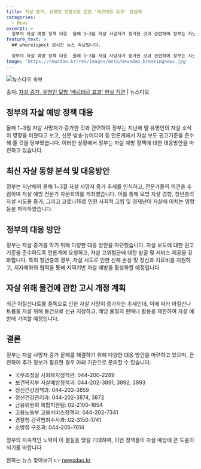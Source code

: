 ```yaml
---
title: 자살 증가, 유명인 모방으로 인한 '베르테르 효과' 현실에
categories:
  - News
excerpt: >
  정부의 자살 예방 정책 대응  올해 1~3월 자살 사망자가 증가한 것과 관련하여 정부는 지난해 말 유명인의 …
feature_text: >
  ## whereispost 실시간 뉴스 속보입니다.

  정부의 자살 예방 정책 대응  올해 1~3월 자살 사망자가 증가한 것과 관련하여 정부는 지난해 말 유명인의 …
image: 'https://newsdao.kr/res/images/meta/newsdao_breakingnews.jpg'
---
```


![뉴스다오 속보](https://newsdao.kr/res/images/meta/newsdao_breakingnews.jpg)

<p>출처: <a href="https://newsdao.kr/4257" rel="dofollow">자살 증가, 유명인 모방 '베르테르 효과' 현실 직면</a> | 뉴스다오</p>

## 정부의 자살 예방 정책 대응

올해 1~3월 자살 사망자가 증가한 것과 관련하여 정부는 지난해 말 유명인의 자살 소식이 영향을 미쳤다고 보고, 신문·방송·뉴미디어 등 언론계에서 자살 보도 권고기준을 준수해 줄 것을 당부했습니다. 이러한 상황에서 정부는 자살 예방 정책에 대한 대응방안을 마련하고 있습니다.

## 최신 자살 동향 분석 및 대응방안

정부는 지난해와 올해 1~3월 자살 사망자 증가 추세를 인식하고, 전문가들의 의견을 수렴하여 자살 예방 전문가 자문회의를 개최했습니다. 이를 통해 모방 자살 경향, 청년층의 자살 시도율 증가, 그리고 코로나19로 인한 사회적 고립 및 경제난이 자살에 미치는 영향 등을 파악하였습니다.

## 정부의 대응 방안

정부는 자살 증가를 막기 위해 다양한 대응 방안을 마련했습니다. 자살 보도에 대한 권고기준을 준수하도록 언론계에 요청하고, 자살 고위험군에 대한 발굴 및 서비스 제공을 강화합니다. 특히 청년층의 경우, 자살 시도로 인한 신체 손상 및 정신과 치료비를 지원하고, 지자체와의 협력을 통해 지역기반 자살 예방을 활성화할 예정입니다.

## 자살 위해 물건에 관한 고시 개정 계획

최근 아질산나트륨 중독으로 인한 자살 사망이 증가하는 추세인데, 이에 따라 아질산나트륨을 자살 위해 물건으로 신규 지정하고, 해당 물질의 판매나 활용을 제한하여 자살 예방에 기여할 예정입니다.

## 결론

정부는 자살 사망자 증가 문제를 해결하기 위해 다양한 대응 방안을 마련하고 있으며, 관련하여 추가 정보가 필요한 경우 아래 기관으로 문의할 수 있습니다.

- 국무조정실 사회복지정책관: 044-200-2289
- 보건복지부 자살예방정책과: 044-202-3891, 3892, 3893
- 정신건강정책과: 044-202-3859
- 정신건강관리과: 044-202-3874, 3872
- 금융위원회 복합지원팀: 02-2100-1654
- 고용노동부 고용서비스정책과: 044-202-7341
- 경찰청 강력범죄수사과: 02-3150-1741
- 소방청 구조과: 044-205-7614

정부의 지속적인 노력이 이 결실을 맺길 기대하며, 이번 정책들이 자살 예방에 큰 도움이 되기를 바랍니다. 

원하는 뉴스 찾아보기 👉 <a href="https://newsdao.kr" rel="dofollow">newsdao.kr</a>


